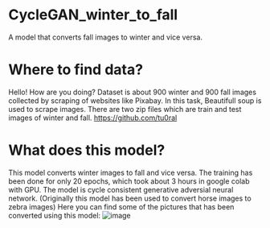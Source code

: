 # CycleGAN_winter_to_fall
A model that converts fall images to winter and vice versa.

# Where to find data?
Hello! How are you doing?
Dataset is about 900 winter and 900 fall images collected by scraping of websites like Pixabay.
In this task, Beautifull soup is used to scrape images. There are two zip files which are train and test images
of winter and fall.
https://github.com/tu0ral

# What does this model?
This model converts winter images to fall and vice versa. The training has been done for only 20 epochs,
which took about 3 hours in google colab with GPU.
The model is cycle consistent generative adversial neural network.
(Originally this model has been used to convert horse images to zebra images)
Here you can find some of the pictures that has been converted using this model:
![image](https://github.com/ravankhidirov/CycleGAN_winter_to_fall/assets/112794999/e3b79ea3-7722-4924-921f-ba80b128d844)



